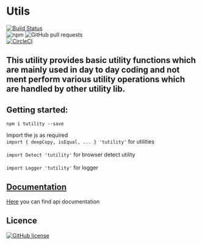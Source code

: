 # Utils

[![Build Status](https://tushar.semaphoreci.com/badges/Utils/branches/master.svg?style=shields&key=e56418ae-92d8-4ac8-990b-016739831453)](https://tushar.semaphoreci.com/projects/Utils)
</br>
![npm](https://img.shields.io/npm/v/tutility)
![GitHub pull requests](https://img.shields.io/github/issues-pr/nimjetushar/Utils.svg)
</br>
[![CircleCI](https://dl.circleci.com/status-badge/img/gh/nimjetushar/Utils/tree/master.svg?style=svg)](https://dl.circleci.com/status-badge/redirect/gh/nimjetushar/Utils/tree/master)

## This utility provides basic utility functions which are mainly used in day to day coding and not ment perform various utility operations which are handled by other utility lib.

## Getting started:

`npm i tutility --save`

Import the js as required </br>
`import { deepCopy, isEqual, ... } 'tutility'` for utilities </br></br>
`import Detect 'tutility'` for browser detect utility </br></br>
`import Logger 'tutility'` for logger </br>

## [Documentation](https://nimjetushar.github.io/Utils/)

[Here](https://nimjetushar.github.io/Utils/) you can find api documentation

## Licence

[![GitHub license](https://img.shields.io/github/license/nimjetushar/Utils.svg?style=popout)](https://github.com/nimjetushar/Utils/blob/master/LICENSE)
